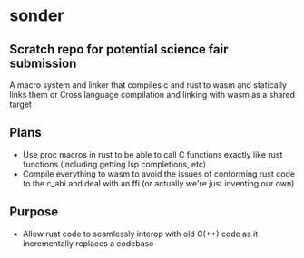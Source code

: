 # sonder

## Scratch repo for potential science fair submission

A macro system and linker that compiles c and rust to wasm and statically links them
or
Cross language compilation and linking with wasm as a shared target

## Plans

- Use proc macros in rust to be able to call C functions exactly like rust functions (including getting lsp completions, etc)
- Compile everything to wasm to avoid the issues of conforming rust code to the c_abi and deal with an ffi (or actually we're just inventing our own)

## Purpose

- Allow rust code to seamlessly interop with old C(++) code as it incrementally replaces a codebase
